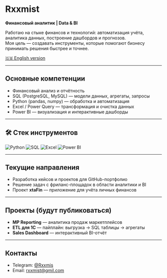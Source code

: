 # Rxxmist

**Финансовый аналитик | Data & BI**  

Работаю на стыке финансов и технологий: автоматизация учёта, аналитика данных, построение дашбордов и прогнозов.  
Моя цель — создавать инструменты, которые помогают бизнесу принимать решения быстрее и точнее.  

[🇬🇧 English version](README_en.md)

---

## Основные компетенции
- Финансовый анализ и отчётность  
- SQL (PostgreSQL, MySQL) — модели данных, агрегаты, запросы  
- Python (pandas, numpy) — обработка и автоматизация  
- Excel / Power Query — трансформация и очистка данных  
- Power BI — визуализация и интерактивные дашборды  

---

## 🛠 Стек инструментов

![Python](https://img.shields.io/badge/Python-3776AB?style=for-the-badge&logo=python&logoColor=white)
![SQL](https://img.shields.io/badge/SQL-336791?style=for-the-badge&logo=postgresql&logoColor=white)
![Excel](https://img.shields.io/badge/Excel-217346?style=for-the-badge&logo=microsoft-excel&logoColor=white)
![Power BI](https://img.shields.io/badge/PowerBI-F2C811?style=for-the-badge&logo=powerbi&logoColor=black)

---

## Текущие направления
- Разработка кейсов и проектов для GitHub-портфолио  
- Решение задач с фриланс-площадок в области аналитики и BI  
- Проект **xtaFin** — приложение для учёта личных финансов  

---

## Проекты (будут публиковаться)
- **MP Reporting** — аналитика продаж маркетплейсов  
- **ETL для 1С** — пайплайн: выгрузка → SQL таблицы → агрегаты  
- **Sales Dashboard** — интерактивный BI-отчёт  

---

## Контакты
- Telegram: [@Rxxmis](https://t.me/Rxxmis)  
- Email: rxxmist@gmil.com  
